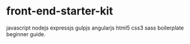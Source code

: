 # front-end-starter-kit
javascript nodejs expressjs gulpjs angularjs html5 css3 sass boilerplate beginner guide.
